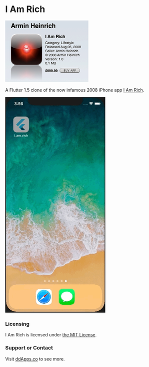 # I Am Rich
![](art/I_Am_Rich_sale_screen.png?raw=true)

A Flutter 1.5 clone of the now infamous 2008 iPhone app [I Am Rich](https://en.wikipedia.org/wiki/I_Am_Rich).

![](art/screenshot/i_am_rich_03.gif?raw=true)

### Licensing
I Am Rich is licensed under [the MIT License](LICENSE).

### Support or Contact
Visit [ddApps.co](http://ddapps.co) to see more.